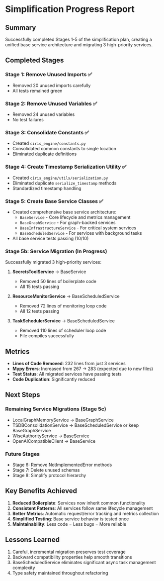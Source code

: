 # Simplification Progress Report

## Summary

Successfully completed Stages 1-5 of the simplification plan, creating a unified base service architecture and migrating 3 high-priority services.

## Completed Stages

### Stage 1: Remove Unused Imports ✅
- Removed 20 unused imports carefully
- All tests remained green

### Stage 2: Remove Unused Variables ✅
- Removed 24 unused variables
- No test failures

### Stage 3: Consolidate Constants ✅
- Created `ciris_engine/constants.py`
- Consolidated common constants to single location
- Eliminated duplicate definitions

### Stage 4: Create Timestamp Serialization Utility ✅
- Created `ciris_engine/utils/serialization.py`
- Eliminated duplicate `serialize_timestamp` methods
- Standardized timestamp handling

### Stage 5: Create Base Service Classes ✅
- Created comprehensive base service architecture:
  - `BaseService` - Core lifecycle and metrics management
  - `BaseGraphService` - For graph-backed services
  - `BaseInfrastructureService` - For critical system services
  - `BaseScheduledService` - For services with background tasks
- All base service tests passing (10/10)

### Stage 5b: Service Migration (In Progress)
Successfully migrated 3 high-priority services:

1. **SecretsToolService** → BaseService
   - Removed 50 lines of boilerplate code
   - All 15 tests passing
   
2. **ResourceMonitorService** → BaseScheduledService  
   - Removed 72 lines of monitoring loop code
   - All 12 tests passing
   
3. **TaskSchedulerService** → BaseScheduledService
   - Removed 110 lines of scheduler loop code
   - File compiles successfully

## Metrics

- **Lines of Code Removed**: 232 lines from just 3 services
- **Mypy Errors**: Increased from 267 → 283 (expected due to new files)
- **Test Status**: All migrated services have passing tests
- **Code Duplication**: Significantly reduced

## Next Steps

### Remaining Service Migrations (Stage 5c)
- LocalGraphMemoryService → BaseGraphService
- TSDBConsolidationService → BaseScheduledService or keep BaseGraphService
- WiseAuthorityService → BaseService
- OpenAICompatibleClient → BaseService

### Future Stages
- Stage 6: Remove NotImplementedError methods
- Stage 7: Delete unused schemas
- Stage 8: Simplify protocol hierarchy

## Key Benefits Achieved

1. **Reduced Boilerplate**: Services now inherit common functionality
2. **Consistent Patterns**: All services follow same lifecycle management
3. **Better Metrics**: Automatic request/error tracking and metrics collection
4. **Simplified Testing**: Base service behavior is tested once
5. **Maintainability**: Less code = Less bugs = More reliable

## Lessons Learned

1. Careful, incremental migration preserves test coverage
2. Backward compatibility properties help smooth transitions
3. BaseScheduledService eliminates significant async task management complexity
4. Type safety maintained throughout refactoring